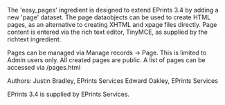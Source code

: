The 'easy_pages' ingredient is designed to extend EPrints 3.4 by adding a new 'page' dataset.
The page dataobjects can be used to create HTML pages, as an alternative to creating XHTML and xpage files directly.
Page content is entered via the rich text editor, TinyMCE, as supplied by the richtext ingredient.

Pages can be managed via Manage records -> Page.  This is limited to Admin users only.
All created pages are public.  A list of pages can be accessed via /pages.html

Authors:
Justin Bradley, EPrints Services
Edward Oakley, EPrints Services

EPrints 3.4 is supplied by EPrints Services.
